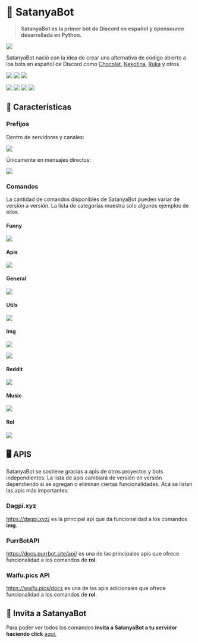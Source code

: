 # 🌸 SatanyaBot

> **SatanyaBot es la primer bot de Discord en español y opensource desarrollada en Python.**

[![](https://media.discordapp.net/attachments/829223734559637545/850836754771476531/miniSatanyaBot_Logotipo4x.png?width=1024&height=290)](https://discord.gg/bqcdKxuW3X)

SatanyaBot nació con la idea de crear una alternativa de código abierto a los bots en español de Discord como [Chocolat](https://top.gg/bot/379757424447455232), [Nekotina](https://top.gg/bot/429457053791158281), [Ruka](https://top.gg/bot/749462161713266738) y otros.

![](https://img.shields.io/badge/Version-0.5.0-2b2024?logo=github) ![](https://img.shields.io/discord/819972811799265311?color=2b2024&label=Discord&logo=discord&logoColor=white) ![](https://img.shields.io/github/contributors/KuroCat56/SatanyaBot?color=2b2024&label=Contribuidores)

![](https://img.shields.io/github/stars/KuroCat56/SatanyaBot?label=Stars) ![](https://img.shields.io/github/forks/KuroCat56/SatanyaBot?label=Forks) ![](https://img.shields.io/github/commit-activity/m/KuroCat56/SatanyaBot?label=Commits) ![](https://img.shields.io/badge/python-3.8.9-brightgreen)


## 🎀 Características

### Prefijos

Dentro de servidores y canales:

![](https://media.discordapp.net/attachments/829223734559637545/877261418985037884/prefix.png?width=767&height=297)

Únicamente en mensajes directos:

![](https://media.discordapp.net/attachments/829223734559637545/877261421447106580/prefix2.png?width=585&height=331)

### Comandos

La cantidad de comandos disponibles de SatanyaBot pueden variar de versión a versión. La lista de categorías muestra solo algunos ejemplos de ellos.

#### Funny
![](https://media.discordapp.net/attachments/829223734559637545/877321522786754560/comando_owo.gif?width=457&height=113)
#### Apis
![](https://media.discordapp.net/attachments/829223734559637545/877322973793640478/comando_quo.gif?width=532&height=226)
#### General
![](https://media.discordapp.net/attachments/829223734559637545/877324367351140433/comando_ping.gif?width=532&height=226)
#### Utils
![](https://media.discordapp.net/attachments/829223734559637545/877329614488350770/comando_poll.gif?width=532&height=153)
#### Img
![](https://media.discordapp.net/attachments/829223734559637545/878041653338861578/comando_bonk.gif?width=532&height=444)

![](https://media.discordapp.net/attachments/829223734559637545/878041706350645269/comando_neon.gif?width=532&height=444)
#### Reddit
![](https://media.discordapp.net/attachments/829223734559637545/878044028476723200/comando_hispa.gif?width=532&height=427)
#### Music
![](https://media.discordapp.net/attachments/829223734559637545/878045237350633562/comando_play.gif?width=739&height=301)
#### Rol
![](https://media.discordapp.net/attachments/829223734559637545/878046176799248394/comando_hug.gif?width=533&height=351)

## 🖥️ APIS
SatanyaBot se sostiene gracias a apis de otros proyectos y bots independientes. La lista de apis cambiará de versión en versión dependiendo si se agregan o eliminan ciertas funcionalidades.
Acá se listan las apis más importantes:
### Dagpi.xyz
https://dagpi.xyz/ es la principal api que da funcionalidad a los comandos **img**.
### PurrBotAPI
https://docs.purrbot.site/api/ es una de las principales apis que ofrece funcionalidad a los comandos de **rol**.
### Waifu.pics API
https://waifu.pics/docs es una de las apis adicionales que ofrece funcionalidad a los comandos de **rol**.
## 💌 Invita a SatanyaBot
Para poder ver todos los comandos **invita a SatanyaBot a tu servidor haciendo click** [aquí.](https://discord.com/oauth2/authorize?client_id=805589802484760577&scope=bot&permissions=641723511)
